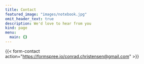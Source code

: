 ```yaml
---
title: Contact
featured_image: "images/notebook.jpg"
omit_header_text: true
description: We'd love to hear from you
kind: page
menu:
  main: {}
---
```


{{< form-contact action="https://formspree.io/conrad.christensen@gmail.com"  >}}

